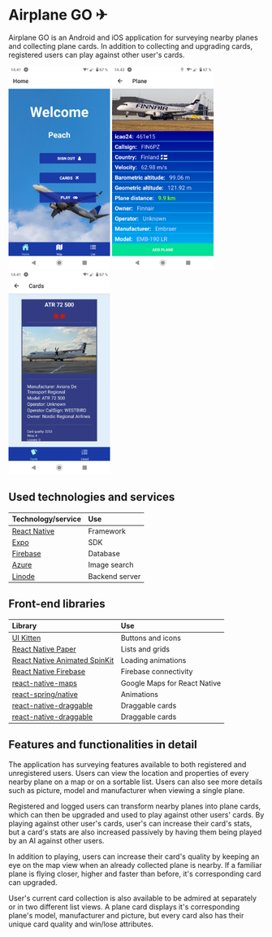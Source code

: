 # Airplane GO ✈

Airplane GO is an Android and iOS application for surveying nearby planes and collecting plane cards. In addition to collecting and upgrading cards, registered users can play against other user's cards.  
<p float="left">
<img src="https://github.com/Lentokonebongaus/lentokonebongaus/blob/development/screenshots/Screenshot_20220507-144123.png" alt="home screen" width="200"/>
<img src="https://github.com/Lentokonebongaus/lentokonebongaus/blob/development/screenshots/Screenshot_20220507-144332.png" alt="plane screen" width="200"/>
<img src="https://github.com/Lentokonebongaus/lentokonebongaus/blob/development/screenshots/Screenshot_20220507-144148.png" alt="card screen" width="200"/>
</p>

## Used technologies and services 

| Technology/service | Use |
|:-------------|:-------------|
| [React Native](https://reactnative.dev/) |Framework|
| [Expo](https://expo.dev/) | SDK |
| [Firebase](https://firebase.google.com/) |Database|
| [Azure](https://portal.azure.com/) |Image search|
| [Linode](https://www.linode.com/) |Backend server|

## Front-end libraries

| Library | Use |
|:-------------|:-------------|
| [UI Kitten](https://akveo.github.io/react-native-ui-kitten/) |Buttons and icons|
| [React Native Paper](https://reactnativepaper.com/) | Lists and grids |
| [React Native Animated SpinKit](https://www.npmjs.com/package/react-native-animated-spinkit) |Loading animations|
| [React Native Firebase](https://rnfirebase.io/) |Firebase connectivity|
| [react-native-maps](https://www.npmjs.com/package/react-native-maps) |Google Maps for React Native|
| [react-spring/native](https://www.npmjs.com/package/@react-spring/native) |Animations|
| [react-native-draggable](https://www.npmjs.com/package/react-native-draggable) |Draggable cards|
| [react-native-draggable](https://www.npmjs.com/package/react-native-draggable) |Draggable cards|

## Features and functionalities in detail 

The application has surveying features available to both registered and unregistered users. Users can view the location and properties of every nearby plane on a map or on a sortable list. Users can also see more details such as picture, model and manufacturer when viewing a single plane.

Registered and logged users can transform nearby planes into plane cards, which can then be upgraded and used to play against other users' cards. By playing against other user's cards, user's can increase their card's stats, but a card's stats are also increased passively by having them being played by an AI against other users. 

In addition to playing, users can increase their card's quality by keeping an eye on the map view when an already collected plane is nearby. If a familiar plane is flying closer, higher and faster than before, it's corresponding card can upgraded.

User's current card collection is also available to be admired at separately or in two different list views. A plane card displays it's corresponding plane's model, manufacturer and picture, but every card also has their unique card quality and win/lose attributes.
